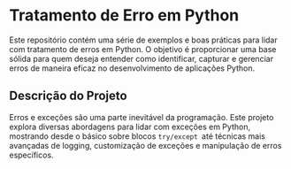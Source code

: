 # Tratamento de Erro em Python

Este repositório contém uma série de exemplos e boas práticas para lidar com tratamento de erros em Python. O objetivo é proporcionar uma base sólida para quem deseja entender como identificar, capturar e gerenciar erros de maneira eficaz no desenvolvimento de aplicações Python.

## Descrição do Projeto

Erros e exceções são uma parte inevitável da programação. Este projeto explora diversas abordagens para lidar com exceções em Python, mostrando desde o básico sobre blocos ```try/except ```até técnicas mais avançadas de logging, customização de exceções e manipulação de erros específicos.

